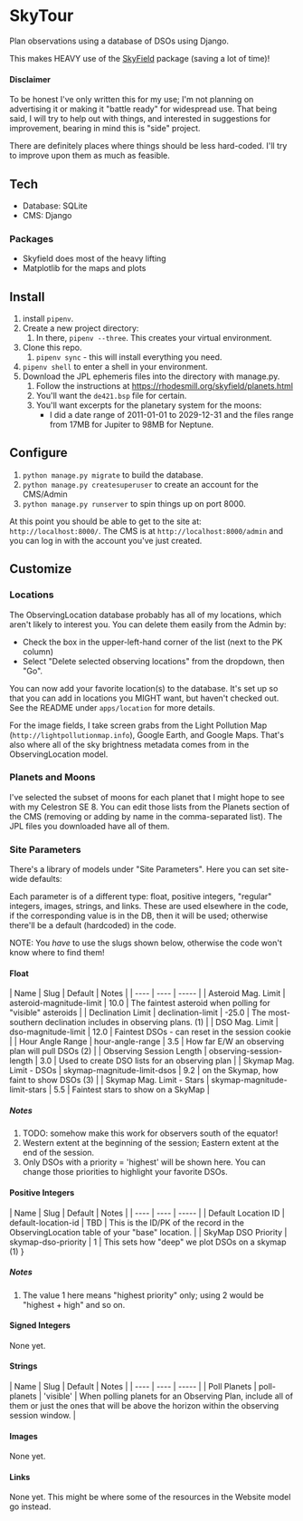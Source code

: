 # SkyTour
Plan observations using a database of DSOs using Django.

This makes HEAVY use of the [SkyField](https://github.com/skyfielders/python-skyfield) package (saving a lot of time)!

#### Disclaimer
To be honest I've only written this for my use;  I'm not planning on advertising it or making it "battle ready" for widespread use.   That being said, I will try to help out with things, and interested in suggestions for improvement, bearing in mind this is "side" project.

There are definitely places where things should be less hard-coded.  I'll try to improve upon them as much as feasible.

## Tech
* Database: SQLite
* CMS: Django

### Packages
* Skyfield does most of the heavy lifting
* Matplotlib for the maps and plots

## Install
1. install `pipenv`.
2. Create a new project directory:
    1. In there, `pipenv --three`.  This creates your virtual environment.
3. Clone this repo.
    1. `pipenv sync` - this will install everything you need.
4.  `pipenv shell` to enter a shell in your environment.
5. Download the JPL ephemeris files into the directory with manage.py.
    1. Follow the instructions at https://rhodesmill.org/skyfield/planets.html
    2. You'll want the  `de421.bsp` file for certain.
    3. You'll want excerpts for the planetary system for the moons:
        * I did a date range of 2011-01-01 to 2029-12-31 and the files range from 17MB for Jupiter to 98MB for Neptune.
    
## Configure
1. `python manage.py migrate` to build the database.
2. `python manage.py createsuperuser` to create an account for the CMS/Admin
3. `python manage.py runserver` to spin things up on port 8000.

At this point you should be able to get to the site at: `http://localhost:8000/`.
The CMS is at `http://localhost:8000/admin` and you can log in with the account you've just created.

## Customize

### Locations

The ObservingLocation database probably has all of my locations, which aren't likely to interest you.  You can delete them easily from the Admin by:

* Check the box in the upper-left-hand corner of the list (next to the PK column)
* Select "Delete selected observing locations" from the dropdown, then "Go".

You can now add your favorite location(s) to the database.   It's set up so that you can add in locations you MIGHT want, but haven't checked out.  See the README under `apps/location` for more details.

For the image fields, I take screen grabs from the Light Pollution Map (`http://lightpollutionmap.info`), Google Earth, and Google Maps.  That's also where all of the sky brightness metadata comes from in the ObservingLocation model.

### Planets and Moons

I've selected the subset of moons for each planet that I might hope to see with my Celestron SE 8.  You can edit those lists from the Planets section of the CMS (removing or adding by name in the comma-separated list).   The JPL files you downloaded have all of them.

### Site Parameters

There's a library of models under "Site Parameters".  Here you can set site-wide defaults:

Each parameter is of a different type: float, positive integers, "regular" integers, images, strings, and links.  These are used elsewhere in the code, if the corresponding value is in the DB, then it will be used; otherwise there'll be a default (hardcoded) in the code.

NOTE: You *have* to use the slugs shown below, otherwise the code won't know where to find them!

#### Float

| Name | Slug | Default | Notes | 
| ---- | ---- | ----- |
| Asteroid Mag. Limit | asteroid-magnitude-limit | 10.0 | The faintest asteroid when polling for "visible" asteroids |
| Declination Limit | declination-limit | -25.0 | The most-southern declination includes in observing plans. (1) |
| DSO Mag. Limit | dso-magnitude-limit | 12.0 | Faintest DSOs - can reset in the session cookie |
| Hour Angle Range | hour-angle-range | 3.5 | How far E/W an observing plan will pull DSOs (2) |
| Observing Session Length | observing-session-length | 3.0 | Used to create DSO lists for an observing plan |
| Skymap Mag. Limit - DSOs | skymap-magnitude-limit-dsos | 9.2 | on the Skymap, how faint to show DSOs (3) |
| Skymap Mag. Limit - Stars | skymap-magnitude-limit-stars | 5.5 | Faintest stars to show on a SkyMap |

##### Notes

1. TODO: somehow make this work for observers south of the equator!
2. Western extent at the beginning of the session; Eastern extent at the end of the session.
3. Only DSOs with a priority = 'highest' will be shown here.  You can change those priorities to highlight your favorite DSOs.

#### Positive Integers

| Name | Slug | Default | Notes | 
| ---- | ---- | ----- |
| Default Location ID | default-location-id | TBD | This is the ID/PK of the record in the ObservingLocation table of your "base" location. |
| SkyMap DSO Priority | skymap-dso-priority |  1 | This sets how "deep" we plot DSOs on a skymap (1) }

##### Notes

1. The value 1 here means "highest priority" only;  using 2 would be "highest + high" and so on.

#### Signed Integers

None yet.

#### Strings

| Name | Slug | Default | Notes | 
| ---- | ---- | ----- |
| Poll Planets | poll-planets | 'visible' | When polling planets for an Observing Plan, include all of them or just the ones that will be above the horizon within the observing session window. |

#### Images

None yet.

#### Links

None yet.   This might be where some of the resources in the Website model go instead.


